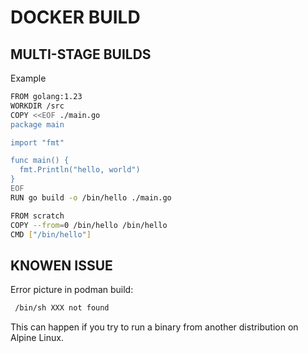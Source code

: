 DOCKER BUILD
============


MULTI-STAGE BUILDS
------------------

Example

```bash
FROM golang:1.23
WORKDIR /src
COPY <<EOF ./main.go
package main

import "fmt"

func main() {
  fmt.Println("hello, world")
}
EOF
RUN go build -o /bin/hello ./main.go

FROM scratch
COPY --from=0 /bin/hello /bin/hello
CMD ["/bin/hello"]
```


KNOWEN ISSUE
------------

Error picture in podman build:

```bash
 /bin/sh XXX not found
```

This can happen if you try to run a binary from another distribution on Alpine Linux.